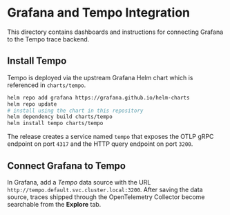 # Grafana and Tempo Integration

This directory contains dashboards and instructions for connecting Grafana to the Tempo trace backend.

## Install Tempo

Tempo is deployed via the upstream Grafana Helm chart which is referenced in `charts/tempo`.

```sh
helm repo add grafana https://grafana.github.io/helm-charts
helm repo update
# install using the chart in this repository
helm dependency build charts/tempo
helm install tempo charts/tempo
```

The release creates a service named `tempo` that exposes the OTLP gRPC endpoint on port `4317` and the HTTP query endpoint on port `3200`.

## Connect Grafana to Tempo

In Grafana, add a *Tempo* data source with the URL `http://tempo.default.svc.cluster.local:3200`. After saving the data source, traces shipped through the OpenTelemetry Collector become searchable from the **Explore** tab.

